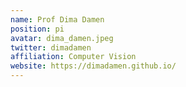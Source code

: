 ```yaml
---
name: Prof Dima Damen
position: pi
avatar: dima_damen.jpeg
twitter: dimadamen
affiliation: Computer Vision
website: https://dimadamen.github.io/
---
```

